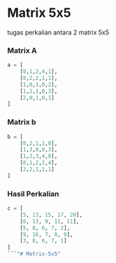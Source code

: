 # Matrix 5x5
tugas perkalian antara 2 matrix 5x5

### Matrix A
```python
a = [
    [0,1,2,4,1],
    [0,2,2,1,1],
    [1,0,1,0,2],
	[1,2,1,0,3],
	[2,0,1,0,1]
]
```

### Matrix b
```python
b = [
    [0,2,1,1,0],
    [1,3,0,0,3],
    [1,2,3,4,0],
	[0,1,2,2,4],
	[2,2,1,1,1]
]
```

### Hasil Perkalian
```python
c = [
    [5, 13, 15, 17, 20],
    [6, 13, 9, 11, 11],
    [5, 8, 6, 7, 2],
    [9, 16, 7, 8, 9],
    [3, 8, 6, 7, 1]
]
```"# Matrix-5x5" 

